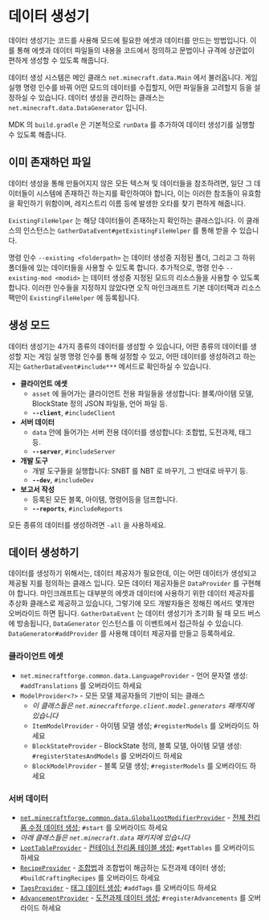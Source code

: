 데이터 생성기
===============

데이터 생성기는 코드를 사용해 모드에 필요한 에셋과 데이터를 만드는 방법입니다.  이를 통해 에셋과 데이터 파일들의 내용을 코드에서 정의하고 문법이나 규격에 상관없이 편하게 생성할 수 있도록 해줍니다.

데이터 생성 시스템은 메인 클래스 `net.minecraft.data.Main` 에서 불러옵니다. 게임 실행 명령 인수를 바꿔 어떤 모드의 데이터를 수집할지, 어떤 파일들을 고려할지 등을 설정하실 수 있습니다. 데이터 생성을 관리하는 클래스는 `net.minecraft.data.DataGenerator` 입니다.

MDK 의 `build.gradle` 은 기본적으로 `runData` 를 추가하여 데이터 생성기를 실행할 수 있도록 해줍니다.

이미 존재하던 파일
--------------
데이터 생성을 통해 만들어지지 않은 모든 텍스쳐 및 데이터들을 참조하려면, 일단 그 데이터들이 시스템에 존재하긴 하는지를 확인하여야 합니다, 이는 이러한 참조들이 유효함을 확인하기 위함이며, 레지스트리 이름 등에 발생한 오타를 찾기 편하게 해줍니다.

`ExistingFileHelper` 는 해당 데이터들이 존재하는지 확인하는 클래스입니다. 이 클래스의 인스턴스는 `GatherDataEvent#getExistingFileHelper` 를 통해 받을 수 있습니다.

명령 인수 `--existing <folderpath>` 는 데이터 생성중 지정된 폴더, 그리고 그 하위 폴더들에 있는 데이터들을 사용할 수 있도록 합니다. 추가적으로, 명령 인수 `--existing-mod <modid>` 는 데이터 생성중 지정된 모드의 리소스들을 사용할 수 있도록 합니다. 이러한 인수들을 지정하지 않았다면 오직 마인크래프트 기본 데이터팩과 리소스팩만이 `ExistingFileHelper` 에 등록됩니다.

생성 모드
---------------

데이터 생성기는 4가지 종류의 데이터를 생성할 수 있습니다, 어떤 종류의 데이터를 생성할 지는 게임 실행 명령 인수를 통해 설정할 수 있고, 어떤 데이터를 생성하려고 하는지는 `GatherDataEvent#include***` 메서드로 확인하실 수 있습니다.

* __클라이언트 에셋__
  * `asset` 에 들어가는 클라이언트 전용 파일들을 생성합니다: 블록/아이템 모델, BlockState 정의 JSON 파일들, 언어 파일 등.
  * __`--client`__, `#includeClient`
* __서버 데이터__
  * `data` 안에 들어가는 서버 전용 데이터를 생성합니다: 조합법, 도전과제, 태그 등.
  * __`--server`__, `#includeServer`
* __개발 도구__
  * 개발 도구들을 실행합니다: SNBT 를 NBT 로 바꾸기, 그 반대로 바꾸기 등.
  * __`--dev`__, `#includeDev`
* __보고서 작성__
  * 등록된 모든 블록, 아이템, 명령어등을 덤프합니다.
  * __`--reports`__, `#includeReports`

모든 종류의 데이터를 생성하려면 `-all` 을 사용하세요.

데이터 생성하기
--------------

데이터를 생성하기 위해서는, 데이터 제공자가 필요한데, 이는 어떤 데이터가 생성되고 제공될 지를 정의하는 클래스 입니다. 모든 데이터 제공자들은 `DataProvider` 를 구현해야 합니다. 마인크래프트는 대부분의 에셋과 데이터에 사용하기 위한 데이터 제공자를 추상화 클래스로 제공하고 있습니다, 그렇기에 모드 개발자들은 정해진 메서드 몇개만 오버라이드 하면 됩니다.
`GatherDataEvent` 는 데이터 생성기가 초기화 될 때 모드 버스에 방송됩니다, `DataGenerator` 인스턴스를 이 이벤트에서 접근하실 수 있습니다. `DataGenerator#addProvider` 를 사용해 데이터 제공자를 만들고 등록하세요.

### 클라이언트 에셋
  * `net.minecraftforge.common.data.LanguageProvider` - 언어 문자열 생성: `#addTranslations` 를 오버라이드 하세요
  * `ModelProvider<?>` - 모든 모델 제공자들의 기반이 되는 클래스
    * _이 클래스들은 `net.minecraftforge.client.model.generators` 패캐지에 있습니다_
    * `ItemModelProvider` - 아이템 모델 생성; `#registerModels` 를 오버라이드 하세요
    * `BlockStateProvider` - BlockState 정의, 블록 모델, 아이템 모델 생성: `#registerStatesAndModels` 를 오버라이드 하세요
    * `BlockModelProvider` - 블록 모델 생성; `#registerModels` 를 오버라이드 하세요

### 서버 데이터
* [`net.minecraftforge.common.data.GlobalLootModifierProvider`][glmgen] - [전체 전리품 수정 데이터 생성][glm]; `#start` 를 오버라이드 하세요
* _아래 클래스들은 `net.minecraft.data` 패키지에 있습니다_
* [`LootTableProvider`][loottablegen] - [컨테이너 전리품 테이블 생성][loottable]; `#getTables` 를 오버라이드 하세요
* [`RecipeProvider`][recipegen] - [조합법][recipes]과 조합법이 해금하는 도전과제 데이터 생성; `#buildCraftingRecipes` 를 오버라이드 하세요
* [`TagsProvider`][taggen] - [태그 데이터 생성][tags]; `#addTags` 를 오버라이드 하세요
* [`AdvancementProvider`][advgen] - [도전과제 데이터 생성][advancements]; `#registerAdvancements` 를 오버라이드 하세요

[langgen]: ./client/localization.md
[lang]: https://minecraft.fandom.com/wiki/Language
[soundgen]: ./client/sounds.md
[sounds]: https://minecraft.fandom.com/wiki/Sounds.json
[modelgen]: ./client/modelproviders.md
[models]: ../resources/client/models/index.md
[itemmodelgen]: ./client/modelproviders.md#itemmodelprovider
[blockmodelgen]: ./client/modelproviders.md#blockmodelprovider
[blockstategen]: ./client/modelproviders.md#block-state-provider
[glmgen]: ./server/glm.md
[glm]: ../resources/server/glm.md
[loottablegen]: ./server/loottables.md
[loottable]: ../resources/server/loottables.md
[recipegen]: ./server/recipes.md
[recipes]: ../resources/server/recipes/index.md
[taggen]: ./server/tags.md
[tags]: ../resources/server/tags.md
[advgen]: ./server/advancements.md
[advancements]: ../resources/server/advancements.md
